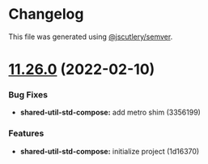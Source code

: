 # Changelog

This file was generated using [@jscutlery/semver](https://github.com/jscutlery/semver).

# [11.26.0](https://github.com/brandingbrand/flagship/compare/v11.25.1...v11.26.0) (2022-02-10)


### Bug Fixes

* **shared-util-std-compose:** add metro shim (3356199)


### Features

* **shared-util-std-compose:** initialize project (1d16370)
